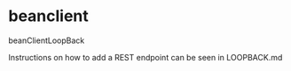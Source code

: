 # beanclient
beanClientLoopBack



Instructions on how to add a REST endpoint
can be seen in LOOPBACK.md
